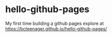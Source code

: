 # hello-github-pages
My first time building a github pages
explore at https://bcteenager.github.io/hello-github-pages/
